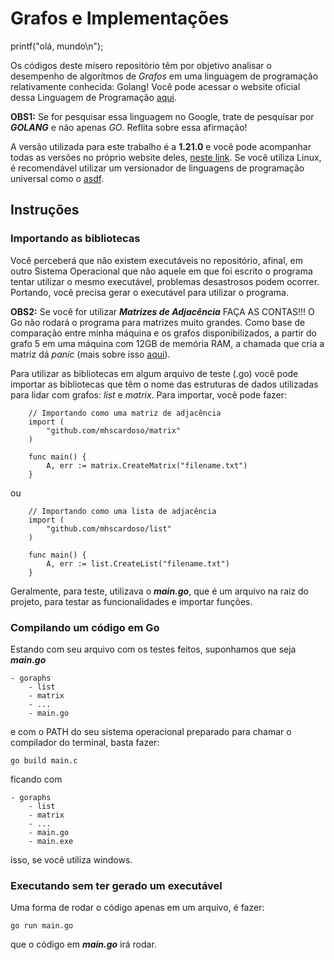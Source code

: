 # Grafos e Implementações

printf("olá, mundo\n");

Os códigos deste mísero repositório têm por objetivo analisar o desempenho de algorítmos de <em>Grafos</em> em uma linguagem de programação relativamente conhecida: Golang! Você pode acessar o website oficial dessa Linguagem de Programação [aqui](https://go.dev/).

**OBS1:** Se for pesquisar essa linguagem no Google, trate de pesquisar por <em>**GOLANG**</em> e não apenas <em>GO</em>. Reflita sobre essa afirmação!

A versão utilizada para este trabalho é a **1.21.0** e você pode acompanhar todas as versões no próprio website deles, [neste link](https://go.dev/dl/).
Se você utiliza Linux, é recomendável utilizar um versionador de linguagens de programação universal como o [asdf](https://asdf-vm.com/guide/getting-started.html).

## Instruções

### Importando as bibliotecas

Você perceberá que não existem executáveis no repositório, afinal, em outro Sistema Operacional que não aquele em que foi escrito o programa tentar utilizar o mesmo executável, problemas desastrosos podem ocorrer. Portando, você precisa gerar o executável para utilizar o programa.

**OBS2:** Se você for utilizar <em>**Matrizes de Adjacência**</em> FAÇA AS CONTAS!!! O Go não rodará o programa para matrizes muito grandes. Como base de comparação entre minha máquina e os grafos disponibilizados, a partir do grafo 5 em uma máquina com 12GB de memória RAM, a chamada que cria a matriz dá <em>panic</em> (mais sobre isso [aqui](https://go.dev/doc/effective_go#panic)).

Para utilizar as bibliotecas em algum arquivo de teste (.go) você pode importar as bibliotecas que têm o nome das estruturas de dados utilizadas para lidar com grafos: <em>list</em> e <em>matrix</em>. Para importar, você pode fazer:

```{go}
    // Importando como uma matriz de adjacência
    import (
        "github.com/mhscardoso/matrix"
    )

    func main() {
        A, err := matrix.CreateMatrix("filename.txt")
    }
```

ou

```{go}
    // Importando como uma lista de adjacência
    import (
        "github.com/mhscardoso/list"
    )
    
    func main() {
        A, err := list.CreateList("filename.txt")
    }
```

Geralmente, para teste, utilizava o **<em>main.go</em>**, que é um arquivo na raiz do projeto, para testar as funcionalidades e importar funções.

### Compilando um código em Go

Estando com seu arquivo com os testes feitos, suponhamos que seja **<em>main.go</em>**

```
- goraphs
    - list
    - matrix
    - ...
    - main.go
```

e com o PATH do seu sistema operacional preparado para chamar o compilador do terminal, basta fazer:

```[bash]
go build main.c
```

ficando com

```
- goraphs
    - list
    - matrix
    - ...
    - main.go
    - main.exe
```

isso, se você utiliza windows.

### Executando sem ter gerado um executável

Uma forma de rodar o código apenas em um arquivo, é fazer:

```
go run main.go
```

que o código em **<em>main.go</em>** irá rodar.
